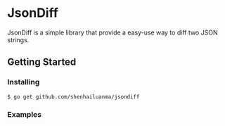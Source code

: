 # JsonDiff

JsonDiff is a simple library that provide a easy-use way to diff two JSON strings.


## Getting Started

### Installing

```bash
$ go get github.com/shenhailuanma/jsondiff
```

### Examples

